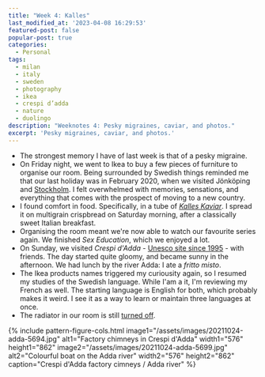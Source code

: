 ```yaml
---
title: "Week 4: Kalles"
last_modified_at: '2023-04-08 16:29:53'
featured-post: false
popular-post: true
categories:
  - Personal
tags:
  - milan
  - italy
  - sweden
  - photography
  - ikea
  - crespi d’adda
  - nature
  - duolingo
description: "Weeknotes 4: Pesky migraines, caviar, and photos."
excerpt: 'Pesky migraines, caviar, and photos.'
---
```

<ul class="smd-ul">
  <li>The strongest memory I have of last week is that of a pesky migraine.</li>
  <li>On Friday night, we went to Ikea to buy a few pieces of furniture to organise our room. Being surrounded by Swedish things reminded me that our last holiday was in February 2020, when we visited Jönköping and <a href="https://www.flickr.com/photos/silvia-m/albums/72157623257284595">Stockholm</a>. I felt overwhelmed with memories, sensations, and everything that comes with the prospect of moving to a new country.</li>
  <li>I found comfort in food. Specifically, in a tube of <a href="https://www.scandikitchen.co.uk/product/abba-kalles-kaviar-original-190g-2/"><em>Kalles Kaviar</em></a>. I spread it on multigrain crispbread on Saturday morning, after a classically sweet Italian breakfast.</li>
  <li>Organising the room meant we're now able to watch our favourite series again. We finished <em>Sex Education</em>, which we enjoyed a lot.</li>
  <li>On Sunday, we visited <em>Crespi d'Adda</em> - <a href="https://visitcrespi.it/en/">Unesco site since 1995</a> - with friends. The day started quite gloomy, and became sunny in the afternoon. We had lunch by the river Adda: I ate a <em>fritto misto</em>.</li>
  <li>The Ikea products names triggered my curiousity again, so I resumed my studies of the Swedish language. While I'am a it, I'm reviewing my French as well. The starting language is English for both, which probably makes it weird. I see it as a way to learn or maintain three languages at once.</li>
  <li>The radiator in our room is still <a href="{{ site.url }}/personal/weeknotes-3/">turned off</a>.</li>
</ul>

{% include pattern-figure-cols.html image1="/assets/images/20211024-adda-5694.jpg" alt1="Factory chimneys in Crespi d'Adda" width1="576" height1="862" image2="/assets/images/20211024-adda-5699.jpg" alt2="Colourful boat on the Adda river" width2="576" height2="862" caption="Crespi d'Adda factory cimneys / Adda river" %}